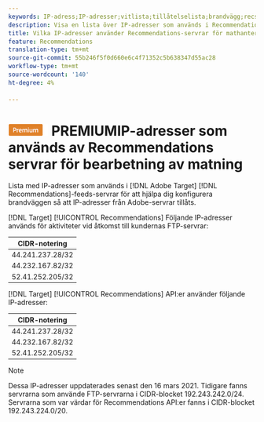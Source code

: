 ```yaml
---
keywords: IP-adress;IP-adresser;vitlista;tillåtelselista;brandvägg;recs;feed;servrar;adobe marketing cloud;rekommendationer
description: Visa en lista över IP-adresser som används i Recommendations Target-servrar för feeds så att du kan konfigurera brandväggen så att IP-adresser från Adobe-servrar tillåts.
title: Vilka IP-adresser använder Recommendations-servrar för mathantering?
feature: Recommendations
translation-type: tm+mt
source-git-commit: 55b246f5f0d660e6c4f71352c5b638347d55ac28
workflow-type: tm+mt
source-wordcount: '140'
ht-degree: 4%

---
```



# ![](/help/assets/premium.png) PREMIUMIP-adresser som används av Recommendations servrar för bearbetning av matning

Lista med IP-adresser som används i [!DNL Adobe Target] [!DNL Recommendations]-feeds-servrar för att hjälpa dig konfigurera brandväggen så att IP-adresser från Adobe-servrar tillåts.

[!DNL Target] [!UICONTROL Recommendations] Följande IP-adresser används för aktiviteter vid åtkomst till kundernas FTP-servrar:

| CIDR-notering |
|---|
| 44.241.237.28/32 |
| 44.232.167.82/32 |
| 52.41.252.205/32 |

[!DNL Target] [!UICONTROL Recommendations] API:er använder följande IP-adresser:

| CIDR-notering |
|---|
| 44.241.237.28/32 |
| 44.232.167.82/32 |
| 52.41.252.205/32 |

>[!NOTE]
>
>Dessa IP-adresser uppdaterades senast den 16 mars 2021. Tidigare fanns servrarna som använde FTP-servrarna i CIDR-blocket 192.243.242.0/24. Servrarna som var värdar för Recommendations API:er fanns i CIDR-blocket 192.243.224.0/20.

